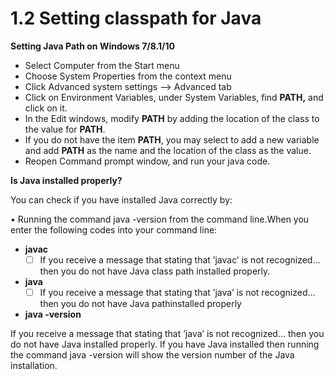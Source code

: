 # 1.2 Setting classpath for Java

**Setting Java Path on Windows 7/8.1/10**

* Select Computer from the Start menu
* Choose System Properties from the context menu
* Click Advanced system settings --&gt; Advanced tab
* Click on Environment Variables, under System Variables, find **PATH,** and click on it.
* In the Edit windows, modify **PATH** by adding the location of the class to the value for **PATH**.
* If you do not have the item **PATH**, you may select to add a new variable and add **PATH** as the name and the location of the class as the value.
* Reopen Command prompt window, and run your java code.

**Is Java installed properly?**

You can check if you have installed Java correctly by:

• Running the command java -version from the command line.When you enter the following codes into your command line:

* **javac** 
  * [ ] If you receive a message that stating that ’javac’ is not recognized... then you do not have Java class path installed properly.
* **java**
  * [ ] If you receive a message that stating that ’java’ is not recognized... then you do not have Java pathinstalled properly
* **java -version**

If you receive a message that stating that ’java’ is not recognized... then you do not have Java installed properly. If you have Java installed then running the command java -version will show the version number of the Java installation.

